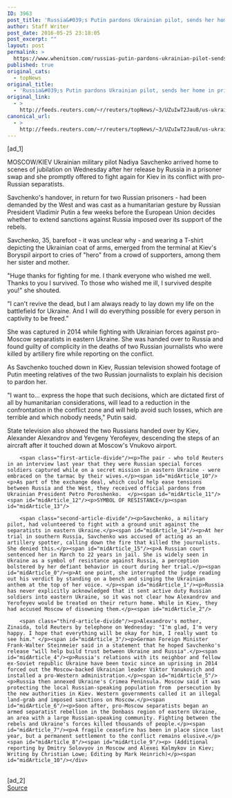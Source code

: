 ```yaml
---
ID: 3963
post_title: 'Russia&#039;s Putin pardons Ukrainian pilot, sends her home in prisoner swap'
author: Staff Writer
post_date: 2016-05-25 23:18:05
post_excerpt: ""
layout: post
permalink: >
  https://www.whenitson.com/russias-putin-pardons-ukrainian-pilot-sends-her-home-in-prisoner-swap/
published: true
original_cats:
  - topNews
original_title:
  - 'Russia&#039;s Putin pardons Ukrainian pilot, sends her home in prisoner swap'
original_link:
  - >
    http://feeds.reuters.com/~r/reuters/topNews/~3/UZuIwT2Jau8/us-ukraine-crisis-savchenko-idUSKCN0YG0U8
canonical_url:
  - >
    http://feeds.reuters.com/~r/reuters/topNews/~3/UZuIwT2Jau8/us-ukraine-crisis-savchenko-idUSKCN0YG0U8
---
```

 [ad_1]
<br><div id="articleText">
<span id="midArticle_start"/>

<span id="midArticle_0"/><span class="focusParagraph" readability="4"><p><span class="articleLocation">MOSCOW/KIEV</span> Ukrainian military pilot Nadiya Savchenko arrived home to scenes of jubilation on Wednesday after her release by Russia in a prisoner swap and she promptly offered to fight again for Kiev in its conflict with pro-Russian separatists.</p></span><span id="midArticle_1"/><p>Savchenko's handover, in return for two Russian prisoners - had been demanded by the West and was cast as a humanitarian gesture by Russian President Vladimir Putin a few weeks before the European Union decides whether to extend sanctions against Russia imposed over its support of the rebels.</p><span id="midArticle_2"/><p>Savchenko, 35, barefoot - it was unclear why - and wearing a T-shirt depicting the Ukrainian coat of arms, emerged from the terminal at Kiev's Boryspil airport to cries of "hero" from a crowd of supporters, among them her sister and mother.</p><span id="midArticle_3"/><p>"Huge thanks for fighting for me. I thank everyone who wished me well. Thanks to you I survived. To those who wished me ill, I survived despite you!" she shouted.</p><span id="midArticle_4"/><p>"I can't revive the dead, but I am always ready to lay down my life on the battlefield for Ukraine. And I will do everything possible for every person in captivity to be freed."</p><span id="midArticle_5"/><p>She was captured in 2014 while fighting with Ukrainian forces against pro-Moscow separatists in eastern Ukraine. She was handed over to Russia and found guilty of complicity in the deaths of two Russian journalists who were killed by artillery fire while reporting on the conflict.</p><span id="midArticle_6"/><p>As Savchenko touched down in Kiev, Russian television showed footage of Putin meeting relatives of the two Russian journalists to explain his decision to pardon her.</p><span id="midArticle_7"/><p>"I want to... express the hope that such decisions, which are dictated first of all by humanitarian considerations, will lead to a reduction in the confrontation in the conflict zone and will help avoid such losses, which are terrible and which nobody needs," Putin said.</p><span id="midArticle_8"/><p>State television also showed the two Russians handed over by Kiev, Alexander Alexandrov and Yevgeny Yerofeyev, descending the steps of an aircraft after it touched down at Moscow's Vnukovo airport.</p><span id="midArticle_9"/>
        
        <span class="first-article-divide"/><p>The pair - who told Reuters in an interview last year that they were Russian special forces soldiers captured while on a secret mission in eastern Ukraine - were embraced on the tarmac by their wives.</p><span id="midArticle_10"/><p>As part of the exchange deal, which could help ease tensions between Russia and the West, they received official pardons from Ukrainian President Petro Poroshenko.  </p><span id="midArticle_11"/><span id="midArticle_12"/><p>SYMBOL OF RESISTANCE</p><span id="midArticle_13"/>
        
        <span class="second-article-divide"/><p>Savchenko, a military pilot, had volunteered to fight with a ground unit against the separatists in eastern Ukraine.</p><span id="midArticle_14"/><p>At her trial in southern Russia, Savchenko was accused of acting as an artillery spotter, calling down the fire that killed the journalists. She denied this.</p><span id="midArticle_15"/><p>A Russian court sentenced her in March to 22 years in jail. She is widely seen in Ukraine as a symbol of resistance against Russia, a perception bolstered by her defiant behavior in court during her trial.</p><span id="midArticle_0"/><p>At one point, she interrupted the judge reading out his verdict by standing on a bench and singing the Ukrainian anthem at the top of her voice. </p><span id="midArticle_1"/><p>Russia has never explicitly acknowledged that it sent active duty Russian soldiers into eastern Ukraine, so it was not clear how Alexandrov and Yerofeyev would be treated on their return home. While in Kiev, they had accused Moscow of disowning them.</p><span id="midArticle_2"/>
        
        <span class="third-article-divide"/><p>Alexandrov's mother, Zinaida, told Reuters by telephone on Wednesday: "I'm glad, I'm very happy. I hope that everything will be okay for him, I really want to see him." </p><span id="midArticle_3"/><p>German Foreign Minister Frank-Walter Steinmeier said in a statement that he hoped Savchenko's release "will help build trust between Ukraine and Russia".</p><span id="midArticle_4"/><p>Russia's relations with its neighbor and fellow ex-Soviet republic Ukraine have been toxic since an uprising in 2014 forced out the Moscow-backed Ukrainian leader Viktor Yanukovich and installed a pro-Western administration.</p><span id="midArticle_5"/><p>Russia then annexed Ukraine's Crimea Peninsula. Moscow said it was protecting the local Russian-speaking population from  persecution by the new authorities in Kiev. Western governments called it an illegal land-grab and imposed sanctions on Moscow.</p><span id="midArticle_6"/><p>Soon after, pro-Moscow separatists began an armed separatist rebellion in the Donbass region of eastern Ukraine, an area with a large Russian-speaking community. Fighting between the rebels and Ukraine's forces killed thousands of people.</p><span id="midArticle_7"/><p>A fragile ceasefire has been in place since last year, but a permanent settlement to the conflict remains elusive.</p><span id="midArticle_8"/><span id="midArticle_9"/><p> (Additional reporting by Dmitry Solovyov in Moscow and Alexei Kalmykov in Kiev; Writing by Christian Lowe; Editing by Mark Heinrich)</p><span id="midArticle_10"/></div>
<br>[ad_2]
<br><a href="http://feeds.reuters.com/~r/reuters/topNews/~3/UZuIwT2Jau8/us-ukraine-crisis-savchenko-idUSKCN0YG0U8">Source </a>